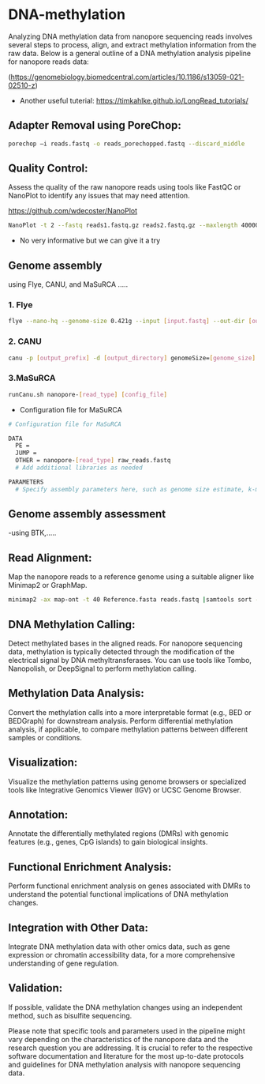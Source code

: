 # DNA-methylation
Analyzing DNA methylation data from nanopore sequencing reads involves several steps to process, align, and extract methylation information from the raw data. Below is a general outline of a DNA methylation analysis pipeline for nanopore reads data:

(https://genomebiology.biomedcentral.com/articles/10.1186/s13059-021-02510-z)  

- Another useful tuterial: https://timkahlke.github.io/LongRead_tutorials/


  
## Adapter Removal using PoreChop:

````bash
porechop –i reads.fastq -o reads_porechopped.fastq --discard_middle
````
## Quality Control:

Assess the quality of the raw nanopore reads using tools like FastQC or NanoPlot to identify any issues that may need attention.

https://github.com/wdecoster/NanoPlot

````bash
NanoPlot -t 2 --fastq reads1.fastq.gz reads2.fastq.gz --maxlength 40000 --plots hex dot
````
- No very informative but we can give it a try

## Genome assembly
using Flye, CANU, and MaSuRCA .....

### 1. Flye

````bash
flye --nano-hq --genome-size 0.421g --input [input.fastq] --out-dir [output_directory]
````
### 2. CANU

````bash
canu -p [output_prefix] -d [output_directory] genomeSize=[genome_size] -nanopore-raw [input.fastq]
````
### 3.MaSuRCA

````bash
runCanu.sh nanopore-[read_type] [config_file]
````
- Configuration file for MaSuRCA

````bash
# Configuration file for MaSuRCA

DATA
  PE = 
  JUMP = 
  OTHER = nanopore-[read_type] raw_reads.fastq
  # Add additional libraries as needed

PARAMETERS
  # Specify assembly parameters here, such as genome size estimate, k-mer size, etc.

````
## Genome assembly assessment 
-using BTK,.....
## Read Alignment:

Map the nanopore reads to a reference genome using a suitable aligner like Minimap2 or GraphMap.

````bash
minimap2 -ax map-ont -t 40 Reference.fasta reads.fastq |samtools sort -@40 -O BAM -o mapped.bam -
````
## DNA Methylation Calling:

Detect methylated bases in the aligned reads. For nanopore sequencing data, methylation is typically detected through the modification of the electrical signal by DNA methyltransferases.
You can use tools like Tombo, Nanopolish, or DeepSignal to perform methylation calling.

## Methylation Data Analysis:

Convert the methylation calls into a more interpretable format (e.g., BED or BEDGraph) for downstream analysis.
Perform differential methylation analysis, if applicable, to compare methylation patterns between different samples or conditions.

## Visualization:

Visualize the methylation patterns using genome browsers or specialized tools like Integrative Genomics Viewer (IGV) or UCSC Genome Browser.

## Annotation:

Annotate the differentially methylated regions (DMRs) with genomic features (e.g., genes, CpG islands) to gain biological insights.

## Functional Enrichment Analysis:

Perform functional enrichment analysis on genes associated with DMRs to understand the potential functional implications of DNA methylation changes.

## Integration with Other Data:

Integrate DNA methylation data with other omics data, such as gene expression or chromatin accessibility data, for a more comprehensive understanding of gene regulation.

## Validation:

If possible, validate the DNA methylation changes using an independent method, such as bisulfite sequencing.

Please note that specific tools and parameters used in the pipeline might vary depending on the characteristics of the nanopore data and the research question you are addressing. It is crucial to refer to the respective software documentation and literature for the most up-to-date protocols and guidelines for DNA methylation analysis with nanopore sequencing data.
